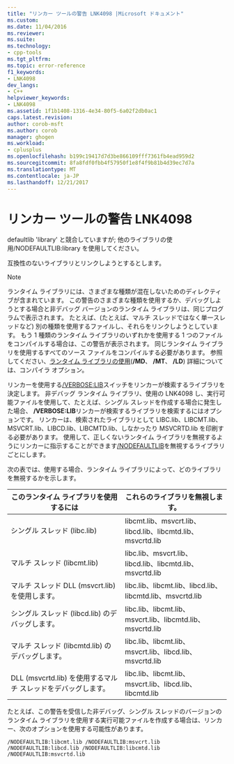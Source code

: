 ```yaml
---
title: "リンカー ツールの警告 LNK4098 |Microsoft ドキュメント"
ms.custom: 
ms.date: 11/04/2016
ms.reviewer: 
ms.suite: 
ms.technology:
- cpp-tools
ms.tgt_pltfrm: 
ms.topic: error-reference
f1_keywords:
- LNK4098
dev_langs:
- C++
helpviewer_keywords:
- LNK4098
ms.assetid: 1f1b1408-1316-4e34-80f5-6a02f2db0ac1
caps.latest.revision: 
author: corob-msft
ms.author: corob
manager: ghogen
ms.workload:
- cplusplus
ms.openlocfilehash: b199c19417d7d3be866109fff7361fb4ead959d2
ms.sourcegitcommit: 8fa8fdf0fbb4f57950f1e8f4f9b81b4d39ec7d7a
ms.translationtype: MT
ms.contentlocale: ja-JP
ms.lasthandoff: 12/21/2017
---
```

# <a name="linker-tools-warning-lnk4098"></a>リンカー ツールの警告 LNK4098
defaultlib 'library' と競合していますが; 他のライブラリの使用/NODEFAULTLIB:library を使用してください。  
  
 互換性のないライブラリとリンクしようとするとします。  
  
> [!NOTE]
>  ランタイム ライブラリには、さまざまな種類が混在しないためのディレクティブが含まれています。 この警告のさまざまな種類を使用するか、デバッグしようとする場合と非デバッグ バージョンのランタイム ライブラリは、同じプログラムで表示されます。 たとえば、(たとえば、マルチ スレッドではなく単一スレッドなど) 別の種類を使用するファイルし、それらをリンクしようとしています。 もう 1 種類のランタイム ライブラリのいずれかを使用する 1 つのファイルをコンパイルする場合は、この警告が表示されます。 同じランタイム ライブラリを使用するすべてのソース ファイルをコンパイルする必要があります。 参照してください、[ランタイム ライブラリの使用](../../build/reference/md-mt-ld-use-run-time-library.md)(**/MD**、 **/MT**、 **/LD**) 詳細については、コンパイラ オプション。  
  
 リンカーを使用する[/VERBOSE:LIB](../../build/reference/verbose-print-progress-messages.md)スイッチをリンカーが検索するライブラリを決定します。 非デバッグ ランタイム ライブラリ、使用の LNK4098 し、実行可能ファイルを使用して、たとえば、シングル スレッドを作成する場合に発生した場合、 **/VERBOSE:LIB**リンカーが検索するライブラリを検索するにはオプションです。 リンカーは、検索されたライブラリとして LIBC.lib、LIBCMT.lib、MSVCRT.lib、LIBCD.lib、LIBCMTD.lib、しなかったり MSVCRTD.lib を印刷する必要があります。 使用して、正しくないランタイム ライブラリを無視するようにリンカーに指示することができます[/NODEFAULTLIB](../../build/reference/nodefaultlib-ignore-libraries.md)を無視するライブラリごとにします。  
  
 次の表では、使用する場合、ランタイム ライブラリによって、どのライブラリを無視するかを示します。  
  
|このランタイム ライブラリを使用するには|これらのライブラリを無視します。|  
|-----------------------------------|----------------------------|  
|シングル スレッド (libc.lib)|libcmt.lib、msvcrt.lib、libcd.lib、libcmtd.lib、msvcrtd.lib|  
|マルチ スレッド (libcmt.lib)|libc.lib、msvcrt.lib、libcd.lib、libcmtd.lib、msvcrtd.lib|  
|マルチ スレッド DLL (msvcrt.lib) を使用します。|libc.lib、libcmt.lib、libcd.lib、libcmtd.lib、msvcrtd.lib|  
|シングル スレッド (libcd.lib) のデバッグします。|libc.lib、libcmt.lib、msvcrt.lib、libcmtd.lib、msvcrtd.lib|  
|マルチ スレッド (libcmtd.lib) のデバッグします。|libc.lib、libcmt.lib、msvcrt.lib、libcd.lib、msvcrtd.lib|  
|DLL (msvcrtd.lib) を使用するマルチ スレッドをデバッグします。|libc.lib、libcmt.lib、msvcrt.lib、libcd.lib、libcmtd.lib|  
  
 たとえば、この警告を受信した非デバッグ、シングル スレッドのバージョンのランタイム ライブラリを使用する実行可能ファイルを作成する場合は、リンカー、次のオプションを使用する可能性があります。  
  
```  
/NODEFAULTLIB:libcmt.lib /NODEFAULTLIB:msvcrt.lib /NODEFAULTLIB:libcd.lib /NODEFAULTLIB:libcmtd.lib /NODEFAULTLIB:msvcrtd.lib  
```